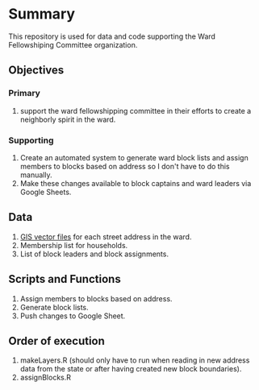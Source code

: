 # Summary

This repository is used for data and code supporting the Ward Fellowshiping Committee organization.

## Objectives

### Primary
1. support the ward fellowshipping committee in their efforts to create a neighborly spirit in the ward.

### Supporting
1. Create an automated system to generate ward block lists and assign members to blocks based on address so I don't have to do this manually.
1. Make these changes available to block captains and ward leaders via Google Sheets.

## Data
1. [GIS vector files](https://utah.maps.arcgis.com/home/webmap/viewer.html?useExisting=1&layers=3f4f7a8efcd147febeca8bacaea67a14) for each street address in the ward. 
1. Membership list for households.
1. List of block leaders and block assignments.

## Scripts and Functions
1. Assign members to blocks based on address.
1. Generate block lists.
1. Push changes to Google Sheet.

## Order of execution
1. makeLayers.R (should only have to run when reading in new address data from the state or after having created new block boundaries).
1. assignBlocks.R

